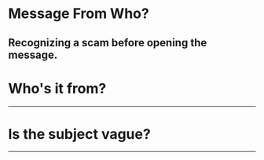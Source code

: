 

# Message From Who?
Recognizing a scam before opening the message.
---
# Who's it from?
---
# Is the subject vague?
---
<!--stackedit_data:
eyJoaXN0b3J5IjpbMzI2NDU5MDU3LC01NjkxNjc5MzBdfQ==
-->